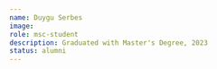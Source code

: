 ```yaml
---
name: Duygu Serbes
image: 
role: msc-student
description: Graduated with Master's Degree, 2023
status: alumni
---
```

